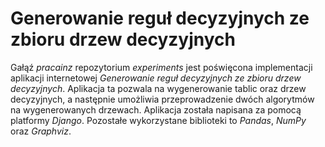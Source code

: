 <h1> Generowanie reguł decyzyjnych ze zbioru drzew decyzyjnych</h1>

Gałąź <i>pracainz</i> repozytorium <i>experiments</i> jest poświęcona implementacji aplikacji internetowej <i> Generowanie reguł decyzyjnych ze zbioru drzew decyzyjnych</i>.
Aplikacja ta pozwala na wygenerowanie tablic oraz drzew decyzyjnych, a następnie umożliwia przeprowadzenie dwóch algorytmów na wygenerowanych drzewach.
Aplikacja została napisana za pomocą platformy <i>Django</i>. Pozostałe wykorzystane biblioteki to <i>Pandas</i>, <i>NumPy</i> oraz <i>Graphviz</i>.
